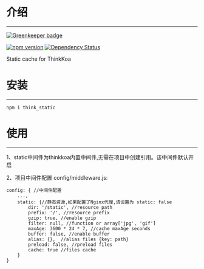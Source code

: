 # 介绍
-----

[![Greenkeeper badge](https://badges.greenkeeper.io/thinkkoa/think_static.svg)](https://greenkeeper.io/)

[![npm version](https://badge.fury.io/js/think_static.svg)](https://badge.fury.io/js/think_static)
[![Dependency Status](https://david-dm.org/thinkkoa/think_static.svg)](https://david-dm.org/thinkkoa/think_static)

Static cache for ThinkKoa

# 安装
-----

```
npm i think_static
```

# 使用
-----

1、static中间件为thinkkoa内置中间件,无需在项目中创建引用。该中间件默认开启

2、项目中间件配置 config/middleware.js:
```
config: { //中间件配置
    ...,
    static: {//静态资源,如果配置了Nginx代理,请设置为 static: false
        dir: '/static', //resource path
        prefix: '/', //resource prefix 
        gzip: true, //enable gzip
        filter: null, //function or array['jpg', 'gif']
        maxAge: 3600 * 24 * 7, //cache maxAge seconds
        buffer: false, //enable buffer
        alias: {},  //alias files {key: path}
        preload: false, //preload files
        cache: true //files cache
    }
}
```